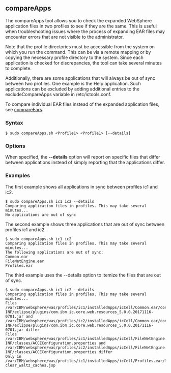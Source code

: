 ## compareApps

The compareApps tool allows you to check the expanded WebSphere application files in two profiles to see if they are the same. This is useful when troubleshooting issues where the process of expanding EAR files may encounter errors that are not 
visible to the administrator.

Note that the profile directories must be accessible from the system on which you run the command. This can be via a remote 
mapping or by copying the necessary profile directory to the system. Since each application is checked for discrepancies, the
tool can take several minutes to complete.

Additionally, there are some applications that will always be out of sync between two profiles. One example is the Help
application. Such applications can be excluded by adding additional entries to the excludeCompareApps variable in
/etc/ictools.conf.

To compare individual EAR files instead of the expanded application files, see [compareEars](compareEars.md).

### Syntax

```
$ sudo compareApps.sh <Profile1> <Profile1> [--details]
```

### Options

When specified, the **--details** option will report on specific files that differ between applications instead of simply
reporting that the applications differ.

### Examples

The first example shows all applications in sync between profiles ic1 and ic2.

```
$ sudo compareApps.sh ic1 ic2 --details
Comparing application files in profiles. This may take several minutes...
No applications are out of sync

```

The second example shows three applications that are out of sync between profiles ic1 and ic2.

```
$ sudo compareApps.sh ic1 ic2
Comparing application files in profiles. This may take several minutes...
The following applications are out of sync:
Common.ear
FileNetEngine.ear
Profiles.ear
```

The third example uses the --details option to itemize the files that are out of sync.

```
$ sudo compareApps.sh ic1 ic2 --details
Comparing application files in profiles. This may take several minutes...
Files /var/IBM/websphere/was/profiles/ic1/installedApps/icCell/Common.ear/connections.web.resources.war/WEB-INF/eclipse/plugins/com.ibm.ic.core.web.resources_5.0.0.20171116-0701.jar and /var/IBM/websphere/was/profiles/ic2/installedApps/icCell/Common.ear/connections.web.resources.war/WEB-INF/eclipse/plugins/com.ibm.ic.core.web.resources_5.0.0.20171116-0701.jar differ
Files /var/IBM/websphere/was/profiles/ic1/installedApps/icCell/FileNetEngine.ear/acce_navigator.war/WEB-INF/classes/ACCEConfiguration.properties and /var/IBM/websphere/was/profiles/ic2/installedApps/icCell/FileNetEngine.ear/acce_navigator.war/WEB-INF/classes/ACCEConfiguration.properties differ
Only in /var/IBM/websphere/was/profiles/ic1/installedApps/icCell/Profiles.ear/lc.profiles.app.war: clear_waltz_caches.jsp
```